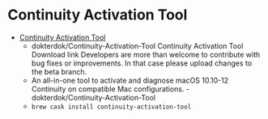 # Continuity Activation Tool
- [Continuity Activation Tool](https://github.com/dokterdok/Continuity-Activation-Tool/)
  -  dokterdok/Continuity-Activation-Tool Continuity Activation Tool Download link Developers are more than welcome to contribute with bug fixes or improvements. In that case please upload changes to the beta branch.
  - An all-in-one tool to activate and diagnose macOS 10.10-12 Continuity on compatible Mac configurations. - dokterdok/Continuity-Activation-Tool
  - `brew cask install continuity-activation-tool`
